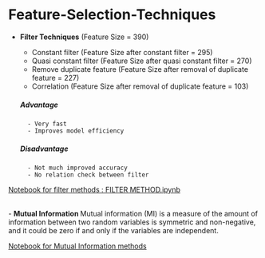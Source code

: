 # Feature-Selection-Techniques
- <b> Filter Techniques</b> (Feature Size = 390) 
    * Constant filter (Feature Size after constant filter = 295)
    * Quasi constant filter (Feature Size after quasi constant filter = 270)
    * Remove duplicate feature (Feature Size after removal of duplicate feature = 227)
    * Correlation (Feature Size after removal of duplicate feature = 103)

    ##### Advantage
        - Very fast
        - Improves model efficiency

    ##### Disadvantage
        - Not much improved accuracy
        - No relation check between filter

<a href="https://github.com/maha-prathamesh/Feature-Selection-Techniques/blob/main/FILTER%20METHOD.ipynb">Notebook for filter methods : FILTER METHOD.ipynb</a>

<br>
- <b> Mutual Information </b>
Mutual information (MI) is a measure of the amount of information between two random variables is symmetric and non-negative, and it could be zero if and only if the variables are independent.

<a href="https://github.com/maha-prathamesh/Feature-Selection-Techniques/blob/main/Feature%20Selection%20Based%20on%20Mutual%20Information%20(Entropy)%20Gain.ipynb">Notebook for Mutual Information methods</a>
